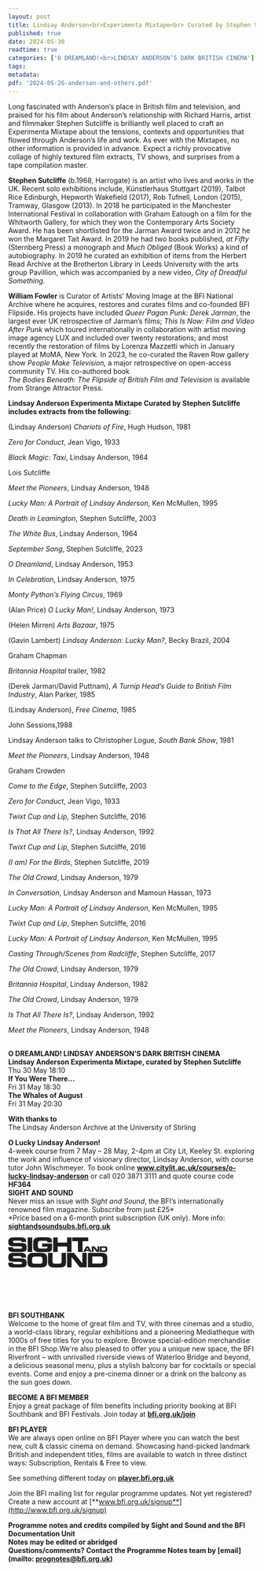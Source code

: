 ```yaml
---
layout: post
title: Lindsay Anderson<br>Experimenta Mixtape<br> Curated by Stephen Sutcliffe
published: true
date: 2024-05-30
readtime: true
categories: ['O DREAMLAND!<br>LINDSAY ANDERSON’S DARK BRITISH CINEMA']
tags: 
metadata: 
pdf: '2024-05-26-anderson-and-others.pdf'
---
```


Long fascinated with Anderson’s place in British film and television, and praised for his film about Anderson’s relationship with Richard Harris, artist and filmmaker Stephen Sutcliffe is brilliantly well placed to craft an Experimenta Mixtape about the tensions, contexts and opportunities that flowed through Anderson’s life and work. As ever with the Mixtapes, no other information is provided in advance. Expect a richly provocative collage of highly textured film extracts, TV shows, and surprises from a tape compilation master.

**Stephen Sutcliffe** (b.1968, Harrogate) is an artist who lives and works in the UK. Recent solo exhibitions include, Künstlerhaus Stuttgart (2019), Talbot Rice Edinburgh, Hepworth Wakefield (2017), Rob Tufnell, London (2015), Tramway, Glasgow (2013). In 2018 he participated in the Manchester International Festival in collaboration with Graham Eatough on a film for the Whitworth Gallery, for which they won the Contemporary Arts Society Award. He has been shortlisted for the Jarman Award twice and in 2012 he won the Margaret Tait Award. In 2019 he had two books published, _at Fifty_ (Sternberg Press) a monograph and _Much Obliged_ (Book Works) a kind of autobiography. In 2019 he curated an exhibition of items from the Herbert Read Archive at the Brotherton Library in Leeds University with the arts group Pavillion, which was accompanied by a new video, _City of Dreadful Something_.

**William Fowler** is Curator of Artists’ Moving Image at the BFI National Archive where he acquires, restores and curates films and co-founded BFI Flipside. His projects have included _Queer Pagan Punk: Derek Jarman_, the largest ever UK retrospective of Jarman’s films; _This Is Now: Film and Video After Punk_ which toured internationally in collaboration with artist moving image agency LUX and included over twenty restorations; and most recently the restoration of films by Lorenza Mazzetti which in January played at MoMA, New York. In 2023, he co-curated the Raven Row gallery show _People Make Television,_ a major retrospective on open-access community TV. His co-authored book  
_The Bodies Beneath: The Flipside of British Film and Television_ is available from Strange Attractor Press.  

**Lindsay Anderson Experimenta Mixtape Curated by Stephen Sutcliffe includes extracts from the following:**  

(Lindsay Anderson) _Chariots of Fire_, Hugh Hudson, 1981

_Zero for Conduct_, Jean Vigo, 1933

_Black Magic: Taxi_, Lindsay Anderson, 1964

Lois Sutcliffe

_Meet the Pioneers_, Lindsay Anderson, 1948

_Lucky Man: A Portrait of Lindsay Anderson_, Ken McMullen, 1995

_Death in Leamington_, Stephen Sutcliffe, 2003

_The White Bus_, Lindsay Anderson, 1964

_September Song_, Stephen Sutcliffe, 2023

_O Dreamland_, Lindsay Anderson, 1953

_In Celebration_, Lindsay Anderson, 1975

_Monty Python’s Flying Circus_, 1969

(Alan Price) _O Lucky Man!_, Lindsay Anderson, 1973

(Helen Mirren) _Arts Bazaar_, 1975

(Gavin Lambert) _Lindsay Anderson: Lucky Man?_, Becky Brazil, 2004

Graham Chapman

_Britannia Hospital_ trailer, 1982

(Derek Jarman/David Puttnam), _A Turnip Head’s Guide to British Film Industry_, Alan Parker, 1985

(Lindsay Anderson), _Free Cinema_, 1985

John Sessions,1988

Lindsay Anderson talks to Christopher Logue, _South Bank Show_, 1981

_Meet the Pioneers_, Lindsay Anderson, 1948

Graham Crowden

_Come to the Edge_, Stephen Sutcliffe, 2003

_Zero for Conduct_, Jean Vigo, 1933

_Twixt Cup and Lip_, Stephen Sutcliffe, 2016

_Is That All There Is?_, Lindsay Anderson, 1992

_Twixt Cup and Lip_, Stephen Sutcliffe, 2016

_(I am) For the Birds_, Stephen Sutcliffe, 2019

_The Old Crowd_, Lindsay Anderson, 1979

_In Conversation_, Lindsay Anderson and Mamoun Hassan, 1973

_Lucky Man: A Portrait of Lindsay Anderson_, Ken McMullen, 1995

_Twixt Cup and Lip_, Stephen Sutcliffe, 2016

_Lucky Man: A Portrait of Lindsay Anderson_, Ken McMullen, 1995

_Casting Through/Scenes from Radcliffe_, Stephen Sutcliffe, 2017

_The Old Crowd_, Lindsay Anderson, 1979

_Britannia Hospital_, Lindsay Anderson, 1982

_The Old Crowd_, Lindsay Anderson, 1979

_Is That All There Is?_, Lindsay Anderson, 1992

_Meet the Pioneers_, Lindsay Anderson, 1948  
<br>

**O DREAMLAND! LINDSAY ANDERSON’S DARK BRITISH CINEMA**  
**Lindsay Anderson Experimenta Mixtape, curated by Stephen Sutcliffe**  
Thu 30 May 18:10  
**If You Were There…**  
Fri 31 May 18:30  
**The Whales of August**  
Fri 31 May 20:30  

**With thanks to**  
The Lindsay Anderson Archive at the University of Stirling  


**O Lucky Lindsay Anderson!**  
4-week course from 7 May – 28 May, 2-4pm at City Lit, Keeley St. exploring the work and influence of visionary director, Lindsay Anderson, with course tutor John Wischmeyer. To book online **www.citylit.ac.uk/courses/o-lucky-lindsay-anderson** or call 020 3871 3111 and quote course code **HF364**
<br>
**SIGHT AND SOUND**<br>
Never miss an issue with _Sight and Sound_, the BFI’s internationally renowned film magazine. Subscribe from just £25*<br>
*Price based on a 6-month print subscription (UK only). More info: [**sightandsoundsubs.bfi.org.uk**](https://sightandsoundsubs.bfi.org.uk/subscribe)

<img style="float: left;" src="/img/sight-and-sound.jpg" width="40%" height="40%"><br><br><br><br><br><br><br><br>

**BFI SOUTHBANK**  
Welcome to the home of great film and TV, with three cinemas and a studio, a world-class library, regular exhibitions and a pioneering Mediatheque with 1000s of free titles for you to explore. Browse special-edition merchandise in the BFI Shop.We&#39;re also pleased to offer you a unique new space, the BFI Riverfront – with unrivalled riverside views of Waterloo Bridge and beyond, a delicious seasonal menu, plus a stylish balcony bar for cocktails or special events. Come and enjoy a pre-cinema dinner or a drink on the balcony as the sun goes down.  

**BECOME A BFI MEMBER**  
Enjoy a great package of film benefits including priority booking at BFI Southbank and BFI Festivals. Join today at [**bfi.org.uk/join**](http://www.bfi.org.uk/join)  

**BFI PLAYER**  
 We are always open online on BFI Player where you can watch the best new, cult &amp; classic cinema on demand. Showcasing hand-picked landmark British and independent titles, films are available to watch in three distinct ways: Subscription, Rentals &amp; Free to view.  

See something different today on [**player.bfi.org.uk**](https://player.bfi.org.uk)  

Join the BFI mailing list for regular programme updates. Not yet registered? Create a new account at [**www.bfi.org.uk/signup**](http://www.bfi.org.uk/signup)

**Programme notes and credits compiled by Sight and Sound and the BFI Documentation Unit  
Notes may be edited or abridged  
Questions/comments? Contact the Programme Notes team by [email](mailto: prognotes@bfi.org.uk)**
<!--stackedit_data:
eyJoaXN0b3J5IjpbODAyODEzMTE1XX0=
-->
